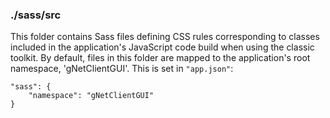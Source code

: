 ### ./sass/src

This folder contains Sass files defining CSS rules corresponding to classes
included in the application's JavaScript code build when using the classic toolkit.
By default, files in this folder are mapped to the application's root namespace, 'gNetClientGUI'.
This is set in `"app.json"`:

    "sass": {
        "namespace": "gNetClientGUI"
    }